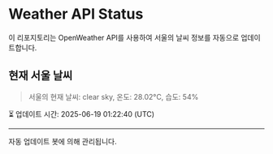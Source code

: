 
# Weather API Status

이 리포지토리는 OpenWeather API를 사용하여 서울의 날씨 정보를 자동으로 업데이트합니다.

## 현재 서울 날씨
> 서울의 현재 날씨: clear sky, 온도: 28.02°C, 습도: 54%

⏳ 업데이트 시간: 2025-06-19 01:22:40 (UTC)

---
자동 업데이트 봇에 의해 관리됩니다.
